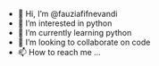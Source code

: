 - 👋 Hi, I’m @fauziafifnevandi
- 👀 I’m interested in python
- 🌱 I’m currently learning python
- 💞️ I’m looking to collaborate on code
- 📫 How to reach me ...

<!---
fauziafifnevandi/fauziafifnevandi is a ✨ special ✨ repository because its `README.md` (this file) appears on your GitHub profile.
You can click the Preview link to take a look at your changes.
--->
